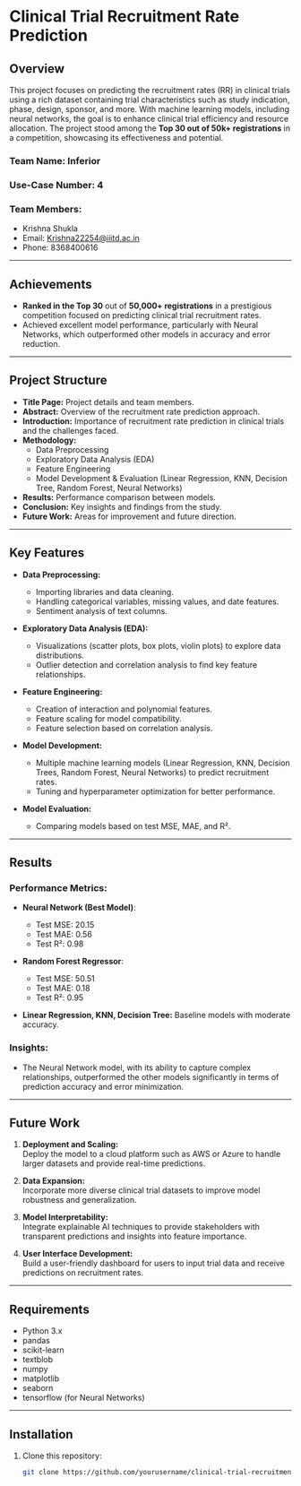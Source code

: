 # Clinical Trial Recruitment Rate Prediction

## Overview
This project focuses on predicting the recruitment rates (RR) in clinical trials using a rich dataset containing trial characteristics such as study indication, phase, design, sponsor, and more. With machine learning models, including neural networks, the goal is to enhance clinical trial efficiency and resource allocation. The project stood among the **Top 30 out of 50k+ registrations** in a competition, showcasing its effectiveness and potential.

### Team Name: Inferior  
### Use-Case Number: 4  
### Team Members:
- Krishna Shukla  
- Email: Krishna22254@iiitd.ac.in  
- Phone: 8368400616  

---

## Achievements

- **Ranked in the Top 30** out of **50,000+ registrations** in a prestigious competition focused on predicting clinical trial recruitment rates.
- Achieved excellent model performance, particularly with Neural Networks, which outperformed other models in accuracy and error reduction.

---

## Project Structure

- **Title Page:** Project details and team members.
- **Abstract:** Overview of the recruitment rate prediction approach.
- **Introduction:** Importance of recruitment rate prediction in clinical trials and the challenges faced.
- **Methodology:**
  - Data Preprocessing
  - Exploratory Data Analysis (EDA)
  - Feature Engineering
  - Model Development & Evaluation (Linear Regression, KNN, Decision Tree, Random Forest, Neural Networks)
- **Results:** Performance comparison between models.
- **Conclusion:** Key insights and findings from the study.
- **Future Work:** Areas for improvement and future direction.

---

## Key Features

- **Data Preprocessing:**  
  - Importing libraries and data cleaning.
  - Handling categorical variables, missing values, and date features.
  - Sentiment analysis of text columns.

- **Exploratory Data Analysis (EDA):**  
  - Visualizations (scatter plots, box plots, violin plots) to explore data distributions.
  - Outlier detection and correlation analysis to find key feature relationships.

- **Feature Engineering:**  
  - Creation of interaction and polynomial features.
  - Feature scaling for model compatibility.
  - Feature selection based on correlation analysis.

- **Model Development:**  
  - Multiple machine learning models (Linear Regression, KNN, Decision Trees, Random Forest, Neural Networks) to predict recruitment rates.
  - Tuning and hyperparameter optimization for better performance.

- **Model Evaluation:**  
  - Comparing models based on test MSE, MAE, and R².

---

## Results

### Performance Metrics:

- **Neural Network (Best Model)**:  
  - Test MSE: 20.15  
  - Test MAE: 0.56  
  - Test R²: 0.98  

- **Random Forest Regressor**:  
  - Test MSE: 50.51  
  - Test MAE: 0.18  
  - Test R²: 0.95  

- **Linear Regression, KNN, Decision Tree:** Baseline models with moderate accuracy.

### Insights:

- The Neural Network model, with its ability to capture complex relationships, outperformed the other models significantly in terms of prediction accuracy and error minimization.

---

## Future Work

1. **Deployment and Scaling:**  
   Deploy the model to a cloud platform such as AWS or Azure to handle larger datasets and provide real-time predictions.

2. **Data Expansion:**  
   Incorporate more diverse clinical trial datasets to improve model robustness and generalization.

3. **Model Interpretability:**  
   Integrate explainable AI techniques to provide stakeholders with transparent predictions and insights into feature importance.

4. **User Interface Development:**  
   Build a user-friendly dashboard for users to input trial data and receive predictions on recruitment rates.

---

## Requirements

- Python 3.x
- pandas
- scikit-learn
- textblob
- numpy
- matplotlib
- seaborn
- tensorflow (for Neural Networks)

---

## Installation

1. Clone this repository:
   ```bash
   git clone https://github.com/yourusername/clinical-trial-recruitment-prediction.git
